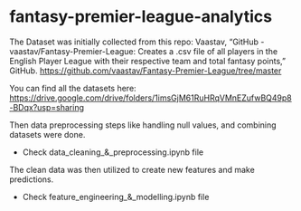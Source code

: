 # fantasy-premier-league-analytics

The Dataset was initially collected from this repo:
Vaastav, “GitHub - vaastav/Fantasy-Premier-League: Creates a .csv file of all players in the English Player League with their respective team and total fantasy points,” GitHub. https://github.com/vaastav/Fantasy-Premier-League/tree/master

You can find all the datasets here: https://drive.google.com/drive/folders/1imsGjM61RuHRqVMnEZufwBQ49p8-BDqx?usp=sharing

Then data preprocessing steps like handling null values, and combining datasets were done.
- Check data_cleaning_&_preprocessing.ipynb file

The clean data was then utilized to create new features and make predictions.
- Check feature_engineering_&_modelling.ipynb file
